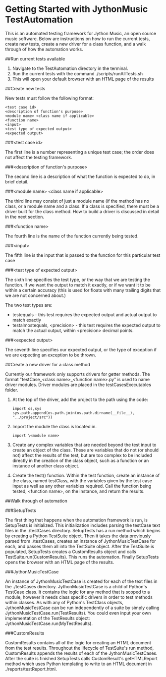 # Getting Started with JythonMusic TestAutomation

This is an automated testing framework for Jython Music, an open source music software.
Below are instructions on how to run the current tests, create new tests, create a new driver for a class function, and a walk through of how the automation works.


##Run current tests available

1. Navigate to the TestAutomation directory in the terminal.
2. Run the current tests with the command ./scripts/runAllTests.sh
3. This will open your default browser with an HTML page of the results


##Create new tests

New tests must follow the following format:

    <test case id>
    <description of function's purpose>
    <module name> <class name if applicable>
    <function name>
    <input>
    <test type of expected output>
    <expected output>

###\<test case id>

The first line is a number representing a unique test case; the order does not affect the testing framework.


###\<description of function's purpose>

The second line is a description of what the function is expected to do, in brief detail.


###\<module name> \<class name if applicable>

The third line may consist of just a module name (if the method has no class, or a module name and a class. If a class is specified, there must be a driver built for the class method.  How to build a driver is discussed in detail in the next section.


###\<function name>

The fourth line is the name of the function currently being tested.


###\<input>

The fifth line is the input that is passed to the function for this particular test case


###\<test type of expected output>

The sixth line specifies the test type, or the way that we are testing the function. If we want the output to match it exactly, or if we want it to be within a certain accuracy (this is used for floats with many trailing digits that we are not concerned about.)

The two test types are:

* testequals - this test requires the expected output and actual output to match exactly
* testalmostequals, \<precision> - this test requires the expected output to match the actual output, within \<precision> decimal points.


###\<expected output>

The seventh line specifies our expected output, or the type of exception if we are expecting an exception to be thrown.


##Create a new driver for a class method

Currently our framework only supports drivers for getter methods.
The format "testCase_\<class name>_\<function name>.py" is used to name driver modules. Driver modules are placed in the testCasesExecutables folder.

1. At the top of the driver, add the project to the path using the code:
    
    ```
    import os,sys
    sys.path.append(os.path.join(os.path.dirname(__file__), "../project/src"))
    ```
    
2. Import the module the class is located in.
    
    ```
    import \<module name>
    ```
3. Create any complex variables that are needed beyond the test input to create an object of the class. These are variables that do not (or should not) affect the results of the test, but are too complex to be included directly in the creation of the class object, such as a function or an instance of another class object.

4. Create the test() function. Within the test function, create an instance of the class, named testClass, with the variables given by the test case input as well as any other variables required. Call the function being tested, \<function name>, on the instance, and return the results.


##Walk through of automation

###SetupTests

The first thing that happens when the automation framework is run, is SetupTests is initialized. This initialization includes parsing the testCase text files in the ./testCases directory. SetupTests has a run method which begins by creating a Python TestSuite object. Then it takes the data previously parsed from ./testCases, creates an instance of JythonMusicTestCase for each, and passes them all into the TestSuite object. After the TestSuite is populated, SetupTests creates a CustomResults object and calls TestSuite.run(CustomResults). This runs the automation. Finally SetupTests opens the browser with an HTML page of the results.

###JythonMusicTestCase

An instance of JythonMusicTestCase is created for each of the text files in the ./testCases directory. JythonMusicTestCase is a child of Python's TestCase class. It contains the logic for any method that is scoped to a module, however it needs class specific drivers in order to test methods within classes. As with any of Python's TestClass objects, JythonMusicTestCase can be run independently of a suite by simply calling JythonMusicTestCase.run(TestResults). You could even input your own implementation of the TestResults object: JythonMusicTestCase.run(MyTestResults).

###CustomResults

CustomResults contains all of the logic for creating an HTML document from the test results. Throughout the lifecycle of TestSuite's run method, CustomResults appends the results of each of the JythonMusicTestCases. After the suite is finished SetupTests calls CustomResult's getHTMLReport method which uses Python templating to write to an HTML document in ./reports/testReport.html.

